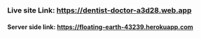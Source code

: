 ### Live site Link: https://dentist-doctor-a3d28.web.app

#### Server side link: https://floating-earth-43239.herokuapp.com
